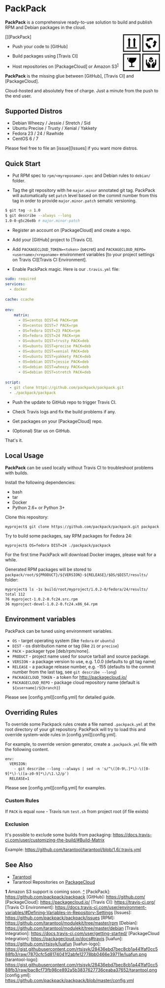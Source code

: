 # PackPack

**PackPack** is a comprehensive ready-to-use solution to build and publish
RPM and Debian packages in the cloud.

[<img src="/doc/logo.png" align="right" width="120px" height="120px" />][PackPack]

* Push your code to [GitHub]

* Build packages using [Travis CI]

* Host repositories on [PackageCloud] or Amazon S3<sup id="a1">[1](#f1)</sup>

**PackPack** is the missing glue between [GitHub], [Travis CI] and
[PackageCloud].

Cloud-hosted and absolutely free of charge.
Just a minute from the push to the end user.

## Supported Distros

* Debian Wheezy / Jessie / Stretch / Sid
* Ubuntu Precise / Trusty / Xenial / Yakkety
* Fedora 23 / 24 / Rawhide
* CentOS 6 / 7

Please feel free to file an [issue][Issues] if you want more distros.

## Quick Start

- Put RPM spec to `rpm/<myreponame>.spec` and Debian rules to `debian/`
  folder.

- Tag the git repository with he `major.minor` annotated git tag.
  PackPack will automatically set `patch` level based on the commit number
  from this tag in order to provide `major.minor.patch` sematic versioning.

```sh
$ git tag -a 1.0
$ git describe --always --long
1.0-0-g5c26e8b # major.minor-patch
```

- Register an account on [PackageCloud] and create a repo.

- Add your [GitHub] project to [Travis CI].

- Add `PACKAGECLOUD_TOKEN=<token>` (secret) and
  `PACKAGECLOUD_REPO=<username>/<reponame>` environment variables
  [to your project settings on Travis CI][Travis CI Environment].

- Enable PackPack magic. Here is our `.travis.yml` file:

```yaml
sudo: required
services:
  - docker

cache: ccache

env:
    matrix:
      - OS=centos DIST=6 PACK=rpm
      - OS=centos DIST=7 PACK=rpm
      - OS=fedora DIST=23 PACK=rpm
      - OS=fedora DIST=24 PACK=rpm
      - OS=ubuntu DIST=trusty PACK=deb
      - OS=ubuntu DIST=precise PACK=deb
      - OS=ubuntu DIST=xenial PACK=deb
      - OS=ubuntu DIST=yakkety PACK=deb
      - OS=debian DIST=jessie PACK=deb
      - OS=debian DIST=wheezy PACK=deb
      - OS=debian DIST=stretch PACK=deb

script:
  - git clone https://github.com/packpack/packpack.git
  - ./packpack/packpack
```

- Push the update to GitHub repo to trigger Travis CI.

- Check Travis logs and fix the build problems if any.

- Get packages on your [PackageCloud] repo.

- (Optional) Star us on GitHub.

That's it.

## Local Usage

**PackPack** can be used locally without Travis CI to troubleshoot
problems with builds.

Install the following dependencies:

- bash
- tar
- Docker
- Python 2.6+ or Python 3+

Clone this repository:

    myproject$ git clone https://github.com/packpack/packpack.git packpack

Try to build some packages, say RPM packages for Fedora 24:

    myproject$ OS=fedora DIST=24 ./packpack/packpack

For the first time PackPack will download Docker images, please wait
for a while.

Generated RPM packages will be stored to
`packpack/root/${PRODUCT}/${VERSION}-${RELEASE}/$OS/$DIST/results/`
folder:

    myproject$ ls -1s build/root/myproject/1.0.2-0/fedora/24/results/
    total 112
    76 myproject-1.0.2-0.fc24.src.rpm
    36 myproject-devel-1.0.2-0.fc24.x86_64.rpm

## Environment variables

PackPack can be tuned using environment variables.

* `OS` - target operating system (like `fedora` or `ubuntu`)
* `DIST` - os distribution name or tag (like `21` or `precise`)
* `PACK` - packager type [deb/rpm/none].
* `PRODUCT` - project name used for source tarball and source package.
* `VERSION` - a package version to use, e.g. 1.0.0 (defaults to git tag name)
* `RELEASE` - a package release number, e.g. -155 (defaults to the commit
   number from the last tag, see `git describe --long`)
* `PACKAGECLOUD_TOKEN` - a token for http://packagecloud.io/
* `PACKAGECLOUD_REPO` - package cloud repository name (default is ```${username}/${branch}```)

Please see [config.yml][config.yml] for detailed guide.

## Overriding Rules

To override some Packpack rules create a file named `.packpack.yml`
at the root directory of your git repository. PackPack will try to load
this and override system-wide rules in [config.yml][config.yml].

For example, to override version generator, create a `.packpack.yml` file
with the following content.

```
env:
  VERSION:
    - git describe --long --always | sed -n 's/^\([0-9\.]*\)-\([0-9]*\)-\([a-z0-9]*\)/\1.\2/p')
  RELEASE=1
```

Please see [config.yml][config.yml] for examples.

### Custom Rules

If `PACK` is equal `none` - Travis run `test.sh` from project root
(if file exists)

### Exclusion

It's possible to exclude some builds from packaging:
https://docs.travis-ci.com/user/customizing-the-build/#Build-Matrix

Example: https://github.com/tarantool/tarantool/blob/1.6/.travis.yml

See Also
--------

* [Tarantool](http://github.com/tarantool/tarantool)
* Tarantool Repositories on [PackageCloud](https://packagecloud.io/tarantool/1_6)

<b id="f1">1</b> Amazon S3 support is coming soon. [^](#a1)
[PackPack]: https://github.com/packpack/packpack
[GitHub]: https://github.com/
[PackageCloud]: https://packagecloud.io/
[Travis CI]: https://travis-ci.org/
[Travis CI Environment]: https://docs.travis-ci.com/user/environment-variables/#Defining-Variables-in-Repository-Settings
[Issues]: https://github.com/packpack/packpack/issues
[RPM]: https://github.com/tarantool/modulekit/tree/master/rpm
[Debian]: https://github.com/tarantool/modulekit/tree/master/debian
[Travis Integration]: https://docs.travis-ci.com/user/getting-started/
[PackageCloud Integration]: https://packagecloud.io/docs#travis
[luafun]: https://github.com/rtsisyk/luafun
[luafun-logo]: https://gist.githubusercontent.com/rtsisyk/28436ebd7bec8cb1a441faf0cc588fb3/raw/7870cfc5d8174041f2abfe12778bb0466e39711e/luafun.png
[tarantool-logo]: https://gist.githubusercontent.com/rtsisyk/28436ebd7bec8cb1a441faf0cc588fb3/raw/bac8cf73fb98ce892a5b3837627736ceaba37652/tarantool.png
[config.yml]: https://github.com/packpack/packpack/blob/master/config.yml
